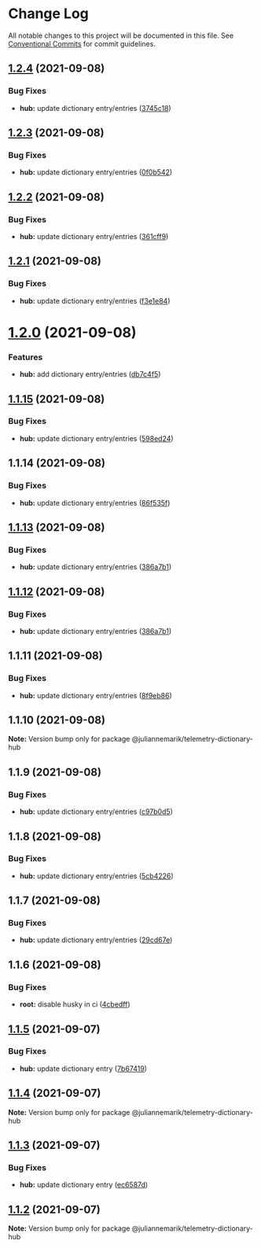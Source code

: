 # Change Log

All notable changes to this project will be documented in this file.
See [Conventional Commits](https://conventionalcommits.org) for commit guidelines.

## [1.2.4](https://github.com/juliannemarik/telemetry-dictionary-packages/compare/@juliannemarik/telemetry-dictionary-hub@1.2.3...@juliannemarik/telemetry-dictionary-hub@1.2.4) (2021-09-08)


### Bug Fixes

* **hub:** update dictionary entry/entries ([3745c18](https://github.com/juliannemarik/telemetry-dictionary-packages/commit/3745c18f13217ee813503b443d21fde1de107055))





## [1.2.3](https://github.com/juliannemarik/telemetry-dictionary-packages/compare/@juliannemarik/telemetry-dictionary-hub@1.2.2...@juliannemarik/telemetry-dictionary-hub@1.2.3) (2021-09-08)


### Bug Fixes

* **hub:** update dictionary entry/entries ([0f0b542](https://github.com/juliannemarik/telemetry-dictionary-packages/commit/0f0b542bdfcf2d050e31121f230ffaa4caa45fcc))





## [1.2.2](https://github.com/juliannemarik/telemetry-dictionary-packages/compare/@juliannemarik/telemetry-dictionary-hub@1.2.1...@juliannemarik/telemetry-dictionary-hub@1.2.2) (2021-09-08)


### Bug Fixes

* **hub:** update dictionary entry/entries ([361cff9](https://github.com/juliannemarik/telemetry-dictionary-packages/commit/361cff963508713cacd855e226f7bbf3f81d0970))





## [1.2.1](https://github.com/juliannemarik/telemetry-dictionary-packages/compare/@juliannemarik/telemetry-dictionary-hub@1.2.0...@juliannemarik/telemetry-dictionary-hub@1.2.1) (2021-09-08)


### Bug Fixes

* **hub:** update dictionary entry/entries ([f3e1e84](https://github.com/juliannemarik/telemetry-dictionary-packages/commit/f3e1e84e9dc85503128085e3c6ec52ac0c91e3c6))





# [1.2.0](https://github.com/juliannemarik/telemetry-dictionary-packages/compare/@juliannemarik/telemetry-dictionary-hub@1.1.15...@juliannemarik/telemetry-dictionary-hub@1.2.0) (2021-09-08)


### Features

* **hub:** add dictionary entry/entries ([db7c4f5](https://github.com/juliannemarik/telemetry-dictionary-packages/commit/db7c4f5c5f9ec83d7663c449cf09b1d7a1f7d796))





## [1.1.15](https://github.com/juliannemarik/telemetry-dictionary-packages/compare/@juliannemarik/telemetry-dictionary-hub@1.1.14...@juliannemarik/telemetry-dictionary-hub@1.1.15) (2021-09-08)


### Bug Fixes

* **hub:** update dictionary entry/entries ([598ed24](https://github.com/juliannemarik/telemetry-dictionary-packages/commit/598ed240082aa51b46288dba70560424f54d5adf))





## 1.1.14 (2021-09-08)


### Bug Fixes

* **hub:** update dictionary entry/entries ([86f535f](https://github.com/juliannemarik/telemetry-dictionary-packages/commit/86f535f4c4420b5193e518996556e3150de69b0b))





## [1.1.13](https://github.com/juliannemarik/telemetry-dictionary-packages/compare/@juliannemarik/telemetry-dictionary-hub@1.1.11...@juliannemarik/telemetry-dictionary-hub@1.1.13) (2021-09-08)


### Bug Fixes

* **hub:** update dictionary entry/entries ([386a7b1](https://github.com/juliannemarik/telemetry-dictionary-packages/commit/386a7b1a372f9a01d4fccccd812b9985a3fb1200))





## [1.1.12](https://github.com/juliannemarik/telemetry-dictionary-packages/compare/@juliannemarik/telemetry-dictionary-hub@1.1.11...@juliannemarik/telemetry-dictionary-hub@1.1.12) (2021-09-08)


### Bug Fixes

* **hub:** update dictionary entry/entries ([386a7b1](https://github.com/juliannemarik/telemetry-dictionary-packages/commit/386a7b1a372f9a01d4fccccd812b9985a3fb1200))





## 1.1.11 (2021-09-08)


### Bug Fixes

* **hub:** update dictionary entry/entries ([8f9eb86](https://github.com/juliannemarik/telemetry-dictionary-packages/commit/8f9eb8627efe9ad048f3c1b566cfa9a1f05f7dbe))





## 1.1.10 (2021-09-08)

**Note:** Version bump only for package @juliannemarik/telemetry-dictionary-hub





## 1.1.9 (2021-09-08)


### Bug Fixes

* **hub:** update dictionary entry/entries ([c97b0d5](https://github.com/juliannemarik/telemetry-dictionary-packages/commit/c97b0d5774cbd9153425a8f1474aba738801e80a))





## 1.1.8 (2021-09-08)


### Bug Fixes

* **hub:** update dictionary entry/entries ([5cb4226](https://github.com/juliannemarik/telemetry-dictionary-packages/commit/5cb42268eb00919fea0fefec6d02b8e1b7f697de))





## 1.1.7 (2021-09-08)


### Bug Fixes

* **hub:** update dictionary entry/entries ([29cd67e](https://github.com/juliannemarik/telemetry-dictionary-packages/commit/29cd67e5b01e283f74779c0dfc4adedd1a87ef29))





## 1.1.6 (2021-09-08)


### Bug Fixes

* **root:** disable husky in ci ([4cbedff](https://github.com/juliannemarik/telemetry-dictionary-packages/commit/4cbedffd87ec48f5432f2d866a2765bfdb1f01d3))





## [1.1.5](https://github.com/juliannemarik/telemetry-dictionary-packages/compare/@juliannemarik/telemetry-dictionary-hub@1.1.4...@juliannemarik/telemetry-dictionary-hub@1.1.5) (2021-09-07)


### Bug Fixes

* **hub:** update dictionary entry ([7b67419](https://github.com/juliannemarik/telemetry-dictionary-packages/commit/7b67419ac713143326b7dca291c0876ae910a3f5))





## [1.1.4](https://github.com/juliannemarik/telemetry-dictionary-packages/compare/@juliannemarik/telemetry-dictionary-hub@1.1.3...@juliannemarik/telemetry-dictionary-hub@1.1.4) (2021-09-07)

**Note:** Version bump only for package @juliannemarik/telemetry-dictionary-hub





## [1.1.3](https://github.com/juliannemarik/telemetry-dictionary-packages/compare/@juliannemarik/telemetry-dictionary-hub@1.1.2...@juliannemarik/telemetry-dictionary-hub@1.1.3) (2021-09-07)


### Bug Fixes

* **hub:** update dictionary entry ([ec6587d](https://github.com/juliannemarik/telemetry-dictionary-packages/commit/ec6587d10f64a380da7ccbc108bee2a484911f41))





## [1.1.2](https://github.com/juliannemarik/telemetry-dictionary-packages/compare/@juliannemarik/telemetry-dictionary-hub@1.1.1...@juliannemarik/telemetry-dictionary-hub@1.1.2) (2021-09-07)

**Note:** Version bump only for package @juliannemarik/telemetry-dictionary-hub
